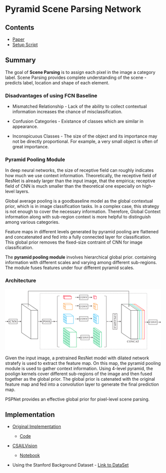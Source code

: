# Pyramid Scene Parsing Network

## Contents

* [Paper](Paper.pdf)
* [Setup Script](setup.sh)


## Summary 

The goal of **Scene Parsing** is to assign each pixel in the image a category label. Scene Parsing provides complete understanding of the scene - predicts label, location and shape of each element.

### Disadvantages of using FCN Baseline

* Mismatched Relationship - Lack of the ability to collect contextual information increases the chance of misclassification.

* Confusion Categories - Existance of classes which are similar in appearance. 

* Inconspicuous Classes - The size of the object and its importance may not be directly proportional. For example, a very small object is often of great importance.

### Pyramid Pooling Module

In deep neural networks, the size of receptive field can roughly indicates how much we use context information. Theoretically, the receptive field of ResNet is already larger than the input image, that the empirica; receptive field of CNN is much smaller than the theoretical one especially on high-level layers. 

Global average pooling is a goodbaseline model as the global contextual prior, which is in image classification tasks.  In a complex case, this strategy is not enough to cover the necessary information. Therefore, Global Context information along with sub-region context is more helpful to distinguish among various categories. 

Feature maps in different levels generated by pyramid pooling are flattened and concatenated and fed into a fully connected layer for classification. This global prior removes the fixed-size contraint of CNN for image classification. 

The **pyramid pooling module** involves hierarchical global prior. containing information with different scales and varying among different sub-regions. The module fuses features under four different pyramid scales.


### Architecture

![Layout](Architecture.png)

Given the input image, a pretrained ResNet model with dilated network stratefy is used to extract the feature map. On this map, the pyramid pooling module is used to gather context information. Using 4-level pyramid, the poolign kernels cover different sub-regions of the image and then fused together as the global prior. The global prior is catenated with the original feature map and fed into a convolution layer to generate the final prediction map.

PSPNet provides an effective global prior for pixel-level scene parsing.

## Implementation

* [Original Implementation](https://github.com/hszhao/semseg/tree/7192f922b99468969cfd4535e3e35a838994b115)
	- [Code](https://github.com/hszhao/semseg/blob/7192f922b99468969cfd4535e3e35a838994b115/model/pspnet.py#L8)

* [CSAILVision](https://github.com/CSAILVision/semantic-segmentation-pytorch)
	- [Notebook](https://colab.research.google.com/github/CSAILVision/semantic-segmentation-pytorch/blob/master/notebooks/DemoSegmenter.ipynb)

* Using the Stanford Background Dataset - [Link to DataSet](https://www.kaggle.com/balraj98/stanford-background-dataset#)